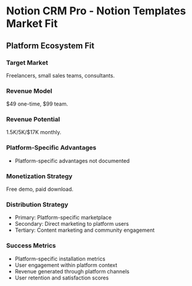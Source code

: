 # Notion CRM Pro - Notion Templates Market Fit

## Platform Ecosystem Fit

### Target Market
Freelancers, small sales teams, consultants.

### Revenue Model
$49 one-time, $99 team.

### Revenue Potential
$1.5K/$5K/$17K monthly.

### Platform-Specific Advantages
- Platform-specific advantages not documented

### Monetization Strategy
Free demo, paid download.

### Distribution Strategy
- Primary: Platform-specific marketplace
- Secondary: Direct marketing to platform users
- Tertiary: Content marketing and community engagement

### Success Metrics
- Platform-specific installation metrics
- User engagement within platform context
- Revenue generated through platform channels
- User retention and satisfaction scores
